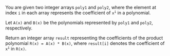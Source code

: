 You are given two integer arrays `poly1` and `poly2`, where the element at index `i` in each array represents the coefficient of <code>x<sup>i</sup></code> in a polynomial.

Let `A(x)` and `B(x)` be the polynomials represented by `poly1` and `poly2`, respectively.

Return an integer array `result` representing the coefficients of the product polynomial `R(x) = A(x) * B(x)`, where `result[i]` denotes the coefficient of <code>x<sup>i</sup></code> in `R(x)`.